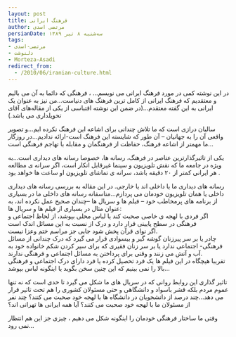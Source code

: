 ```yaml
---
layout: post
title: فرهنگ ایرانی
author: مرتضی اسدی
persianDate: سه‌شنبه ۸ تیر ۱۳۸۹
tags:
- مرتضی-اسدی
- دلنوشت
- Morteza-Asadi
redirect_from:
  - /2010/06/iranian-culture.html
---
```

در این نوشته کمی در مورد فرهنگ ایرانی می نویسم… ، فرهنگی که دائما به آن می بالیم و معتقدیم که فرهنگ ایرانی از کامل ترین فرهنگ های دنیاست…من نیز به عنوان یک ایرانی به این گفته معتقدم…(در ضمن این نوشته اقتباسی از یکی از مقاله‌های آقای تحویلداری می باشد.)  



سالیان درازی است که ما تلاش چندانی برای اشاعه این فرهنگ نکرده ایم…و تصویر واقعی آن را به جهانیان – آن طور که شایسته این فرهنگ است-ارائه ندادیم…در روزگار ما مهمتر از اشاعه فرهنگ، حفاظت از فرهنگمان و مقابله با تهاجم فرهنگی است…  
  
یکی از تاثیرگذارترین عناصر در فرهنگ، رسانه ها، خصوصا رسانه های دیداری است…به ویژه در جامعه ما که نقش تلویزیون و سینما غیرقابل انکار است، اگر سرانه ی مطالعه هر ایرانی کمتر از ۲۰ دقیقه باشد، سرانه ی تماشای تلویزیون او ساعت ها خواهد بود .  

رسانه های دیداری ما یا داخلی اند یا خارجی. در این مقاله به بررسی رسانه های دیداری داخلی یا همان تلویزیون خودمان می پردازم…متاسفانه رسانه های داخلی ما در بسیاری از برنامه های پرمخاطب خود – فبلم ها و سریال ها –چندان صحیح عمل نکرده اند، به عنوان مثال در بسیاری از فیلم ها و سریال ها:  
اگر فردی با لهجه ی خاصی صحبت کند یا لباس محلی بپوشد، از لحاظ اجتماعی و فرهنگی در سطح پایینی قرار دارد و درک از نسبت به این مسائل اندک است  
اگر نوای قرآن پخش شود جایی جز مراسم ختم وعزا نیست.  
چادر یا بر سر پیرزنان گوشه گیر و بیسوادی قرار می گیرد که درک چندانی از مسائل فرهنگی\- اجتماعی ندارد یا بر سر زنان فقیری که برای سیر کردن شکم خانواده خود به آب و آتش می زنند و وقتی برای پرداختن به مسائل اجتماعی و فرهنگی ندارند.  
تقریبا هیچگاه در این فیلم ها یک فرد تحصیل کرده یا فرد دارای درک اجتماعی و فرهنگی بالا را نمی بینیم که این چنین سخن بگوید یا اینگونه لباس بپوشد…  
  
تاثیر گذاری این روابط روانی که در سریال های ما شکل می گیرد تا حدی است که نه تنها عموم مردم بلکه قشر باسواد و دانشگاهی و حتی مسئولان کشوری را هم تحت تاثیر قرار می دهد…چند درصد از دانشجویان در دانشگاه ها با لهجه خود صحبت می کنند؟ چند نفر از مسئولان ما با لهجه خود صحبت می کنند؟ آیا همه ایرانی ها تهرانی اند؟  
  
وقتی ما ساختار فرهنگی خودمان را اینگونه شکل می دهیم ، چیزی جز این هم انتظار نمی رود…
